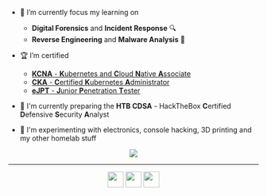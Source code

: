 <div id="header" align="center">
  <img align="center" src="https://readme-typing-svg.demolab.com?font=Roboto&weight=900&duration=3000&pause=500&color=000000&center=true&vCenter=true&random=true&width=435&lines=I'm+an+Open-source+Lover;I'm+a+Cybersecurity+Noob;I'm+a+DevOps+Soldier;I'm+a+Linux+Ninja;I'm+a+CTF+Player;I'm+a+Bad+Developer" alt="" />
</div>

- :pushpin: I’m currently focus my learning on 
  - **Digital Forensics** and **Incident Response** :mag:
  - **Reverse Engineering** and **Malware Analysis** :hot_face:

- :trophy: I’m certified
  - [**KCNA** - **K**ubernetes and **C**loud **N**ative **A**ssociate](https://www.credly.com/badges/c9f39185-8ce0-49a9-8149-552a12a427d9/public_url)
  - [**CKA** - **C**ertified **K**ubernetes **A**dministrator](https://www.credly.com/badges/2de10599-780b-4fdc-bb96-010e23e6ab31/public_url)
  - [**eJPT** - **J**unior **P**enetration **T**ester](https://my.ine.com/certificate/d8dfcc2a-8790-4254-a5c8-aa797239a363)

- 🔭 I'm currently preparing the **HTB CDSA** - HackTheBox **C**ertified **D**efensive **S**ecurity **A**nalyst

- 🧪 I'm experimenting with electronics, console hacking, 3D printing and my other homelab stuff

<div id="stats" align="center">
  <img align="center" src="https://github-readme-stats.vercel.app/api?username=LucasVanHaaren&show_icons=true&include_all_commits=true&theme=buefy&hide_border=true&locale=en" />
</div>

---

<div id="socials" align="center">
  <a href="https://stackoverflow.com/users/11005559" target="blank"><img height="32" width="32" src="https://cdn.jsdelivr.net/npm/simple-icons@v9/icons/stackoverflow.svg" /></a>
  <a href="https://app.hackthebox.com/profile/185918" target="blank"><img height="32" width="32" src="https://cdn.jsdelivr.net/npm/simple-icons@v9/icons/hackthebox.svg" /></a>
  <a href="https://www.root-me.org/vhash" target="blank"><img height="32" width="32" src="https://cdn.jsdelivr.net/npm/simple-icons@v9/icons/rootme.svg" /></a>
    <!--
  <a href="https://ozint.eu/ozinter/7834/" target="blank"><img align="center" src="https://pbs.twimg.com/profile_images/1556211004782125057/4F1X9ri3_400x400.jpg" alt="185918" width="40" /></a>
  -->
</div>
